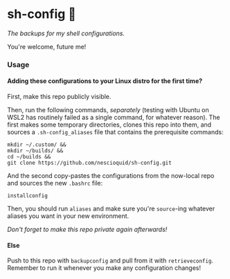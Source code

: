 # sh-config 💾

_The backups for my shell configurations._

You're welcome, future me!

### Usage

#### Adding these configurations to your Linux distro for the first time?

First, make this repo publicly visible.

Then, run the following commands, _separately_ (testing with Ubuntu on WSL2 has routinely failed as a single command, for whatever reason). The first makes some temporary directories, clones this repo into them, and sources a `.sh-config_aliases` file that contains the prerequisite commands:

```shell
mkdir ~/.custom/ &&
mkdir ~/builds/ &&
cd ~/builds &&
git clone https://github.com/nescioquid/sh-config.git
```

And the second copy-pastes the configurations from the now-local repo and sources the new `.bashrc` file:

```shell
installconfig
```

Then, you should run `aliases` and make sure you're `source`-ing whatever aliases you want in your new environment.

_Don't forget to make this repo private again afterwards!_

#### Else

Push to this repo with `backupconfig` and pull from it with `retrieveconfig`. Remember to run it whenever you make any configuration changes!
